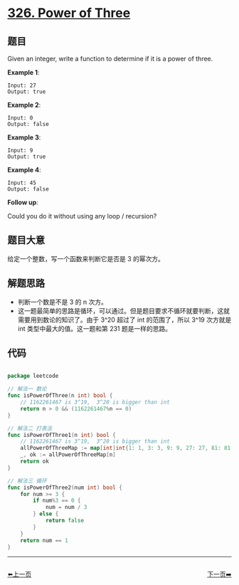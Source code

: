 # [326. Power of Three](https://leetcode.com/problems/power-of-three/)


## 题目

Given an integer, write a function to determine if it is a power of three.

**Example 1**:

    Input: 27
    Output: true

**Example 2**:

    Input: 0
    Output: false

**Example 3**:

    Input: 9
    Output: true

**Example 4**:

    Input: 45
    Output: false

**Follow up**:

Could you do it without using any loop / recursion?


## 题目大意

给定一个整数，写一个函数来判断它是否是 3 的幂次方。


## 解题思路

- 判断一个数是不是 3 的 n 次方。
- 这一题最简单的思路是循环，可以通过。但是题目要求不循环就要判断，这就需要用到数论的知识了。由于 3^20 超过了 int 的范围了，所以 3^19 次方就是 int 类型中最大的值。这一题和第 231 题是一样的思路。



## 代码

```go

package leetcode

// 解法一 数论
func isPowerOfThree(n int) bool {
	// 1162261467 is 3^19,  3^20 is bigger than int
	return n > 0 && (1162261467%n == 0)
}

// 解法二 打表法
func isPowerOfThree1(n int) bool {
	// 1162261467 is 3^19,  3^20 is bigger than int
	allPowerOfThreeMap := map[int]int{1: 1, 3: 3, 9: 9, 27: 27, 81: 81, 243: 243, 729: 729, 2187: 2187, 6561: 6561, 19683: 19683, 59049: 59049, 177147: 177147, 531441: 531441, 1594323: 1594323, 4782969: 4782969, 14348907: 14348907, 43046721: 43046721, 129140163: 129140163, 387420489: 387420489, 1162261467: 1162261467}
	_, ok := allPowerOfThreeMap[n]
	return ok
}

// 解法三 循环
func isPowerOfThree2(num int) bool {
	for num >= 3 {
		if num%3 == 0 {
			num = num / 3
		} else {
			return false
		}
	}
	return num == 1
}

```


----------------------------------------------
<div style="display: flex;justify-content: space-between;align-items: center;">
<p><a href="https://books.halfrost.com/leetcode/ChapterFour/0324.Wiggle-Sort-II/">⬅️上一页</a></p>
<p><a href="https://books.halfrost.com/leetcode/ChapterFour/0327.Count-of-Range-Sum/">下一页➡️</a></p>
</div>
